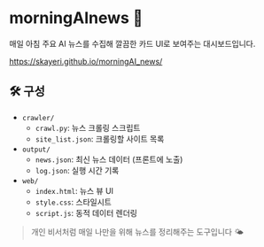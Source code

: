 # morningAInews 📰

매일 아침 주요 AI 뉴스를 수집해 깔끔한 카드 UI로 보여주는 대시보드입니다.

https://skayeri.github.io/morningAI_news/

## 🛠 구성

- `crawler/`
  - `crawl.py`: 뉴스 크롤링 스크립트
  - `site_list.json`: 크롤링할 사이트 목록
- `output/`
  - `news.json`: 최신 뉴스 데이터 (프론트에 노출)
  - `log.json`: 실행 시간 기록
- `web/`
  - `index.html`: 뉴스 뷰 UI
  - `style.css`: 스타일시트
  - `script.js`: 동적 데이터 렌더링

> 개인 비서처럼 매일 나만을 위해 뉴스를 정리해주는 도구입니다 🌤
